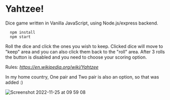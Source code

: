 # Yahtzee!

Dice game written in Vanilla JavaScript, using Node.js/express backend.

```
  npm install
  npm start
```


Roll the dice and click the ones you wish to keep. Clicked dice will move to "keep" area and you can also click them back to the "roll" area.
After 3 rolls the button is disabled and you need to choose your scoring option.

Rules:
*https://en.wikipedia.org/wiki/Yahtzee*

In my home country, One pair and Two pair is also an option, so that was added :)


![Screenshot 2022-11-25 at 09 59 08](https://user-images.githubusercontent.com/90894009/203942088-df196692-e0ed-42f2-9899-a7e3f6f5d024.png)
